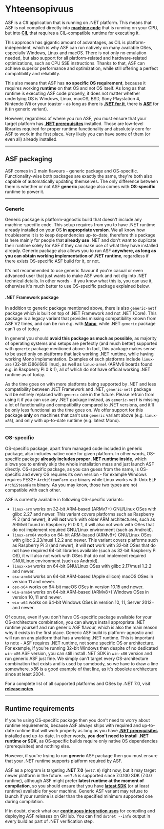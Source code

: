 # Yhteensopivuus

ASF is a C# application that is running on .NET platform. This means that ASF is not compiled directly into **[machine code](https://en.wikipedia.org/wiki/Machine_code)** that is running on your CPU, but into **[CIL](https://en.wikipedia.org/wiki/Common_Intermediate_Language)** that requires a CIL-compatible runtime for executing it.

This approach has gigantic amount of advantages, as CIL is platform-independent, which is why ASF can run natively on many available OSes, especially Windows, Linux and macOS. There is not only no emulation needed, but also support for all platform-related and hardware-related optimizations, such as CPU SSE instructions. Thanks to that, ASF can achieve superior performance and optimization, while still offering a perfect compatibility and reliability.

This also means that ASF has **no specific OS requirement**, because it requires working **runtime** on that OS and not OS itself. As long as that runtime is executing ASF code properly, it does not matter whether underlying OS is Windows, Linux, macOS, BSD, Sony Playstation 4, Nintendo Wii or your toaster - as long as there is **[.NET for it](https://dotnet.microsoft.com/download/dotnet)**, there is **[ASF](https://github.com/JustArchiNET/ArchiSteamFarm/releases/latest)** for it (in generic variant).

However, regardless of where you run ASF, you must ensure that your target platform has **[.NET prerequisites](https://github.com/dotnet/core/blob/main/Documentation/prereqs.md)** installed. Those are low-level libraries required for proper runtime functionality and absolutely core for ASF to work in the first place. Very likely you can have some of them (or even all) already installed.

---

## ASF packaging

ASF comes in 2 main flavours - generic package and OS-specific. Functionality-wise both packages are exactly the same, they're both also capable of automatically updating themselves. The only difference between them is whether or not ASF **generic** package also comes with **OS-specific** runtime to power it.

---

### Generic

Generic package is platform-agnostic build that doesn't include any machine-specific code. This setup requires from you to have .NET runtime already installed on your OS **in appropriate version**. We all know how troublesome it is to keep dependencies up-to-date, therefore this package is here mainly for people that **already use** .NET and don't want to duplicate their runtime solely for ASF if they can make use of what they have installed already. Generic package also allows you to run ASF **anywhere, as long as you can obtain working implementation of .NET runtime**, regardless if there exists OS-specific ASF build for it, or not.

It's not recommended to use generic flavour if you're casual or even advanced user that just wants to make ASF work and not dig into .NET technical details. In other words - if you know what this is, you can use it, otherwise it's much better to use OS-specific package explained below.

#### .NET Framework package

In addition to generic package mentioned above, there is also `generic-netf` package which is built on top of .NET Framework and not .NET (Core). This package is a legacy variant that provides missing compatibility known from ASF V2 times, and can be run e.g. with **[Mono](https://www.mono-project.com)**, while .NET `generic` package can't as of today.

In general you should **avoid this package as much as possible**, as majority of operating systems and setups are perfectly (and much better) supported with `generic` package mentioned above. In fact, this package makes sense to be used only on platforms that lack working .NET runtime, while having working Mono implementation. Examples of such platforms include `linux-x86` (32-bit i386/i686 linux), as well as `linux-armel` (ARMv6 boards found e.g. in Raspberry Pi 0 & 1), all of which do not have official working .NET runtime as of today.

As the time goes on with more platforms being supported by .NET and less compatibility between .NET Framework and .NET, `generic-netf` package will be entirely replaced with `generic` one in the future. Please refrain from using it if you can use any .NET package instead, as `generic-netf` is missing a lot of functionality and compatibility compared to .NET versions, and it'll be only less functional as the time goes on. We offer support for this package **only** on machines that can't use `generic` variant above (e.g. `linux-x86`), and only with up-to-date runtime (e.g. latest Mono).

---

### OS-specific

OS-specific package, apart from managed code included in generic package, also includes native code for given platform. In other words, OS-specific package **already includes proper .NET runtime inside**, which allows you to entirely skip the whole installation mess and just launch ASF directly. OS-specific package, as you can guess from the name, is OS-specific and every OS requires its own version - for example Windows requires PE32+ `ArchiSteamFarm.exe` binary while Linux works with Unix ELF `ArchiSteamFarm` binary. As you may know, those two types are not compatible with each other.

ASF is currently available in following OS-specific variants:

- `linux-arm` works on 32-bit ARM-based (ARMv7+) GNU/Linux OSes with glibc 2.27 and newer. This variant covers platforms such as Raspberry Pi 2 (and newer), it will **not** work with older ARM architectures, such as ARMv6 found in Raspberry Pi 0 & 1, it will also not work with OSes that do not implement required GNU/Linux environment (such as Android).
- `linux-arm64` works on 64-bit ARM-based (ARMv8+) GNU/Linux OSes with glibc 2.23/musl 1.2.2 and newer. This variant covers platforms such as Raspberry Pi 3 (and newer), it will **not** work with 32-bit OSes that do not have required 64-bit libraries available (such as 32-bit Raspberry Pi OS), it will also not work with OSes that do not implement required GNU/Linux environment (such as Android).
- `linux-x64` works on 64-bit GNU/Linux OSes with glibc 2.17/musl 1.2.2 and newer.
- `osx-arm64` works on 64-bit ARM-based (Apple silicon) macOS OSes in version 11 and newer.
- `osx-x64` works on 64-bit macOS OSes in version 10.15 and newer.
- `win-arm64` works on 64-bit ARM-based (ARMv8+) Windows OSes in version 10, 11 and newer.
- `win-x64` works on 64-bit Windows OSes in version 10, 11, Server 2012+ and newer.

Of course, even if you don't have OS-specific package available for your OS-architecture combination, you can always install appropriate .NET runtime yourself and run generic ASF flavour, which is also the main reason why it exists in the first place. Generic ASF build is platform-agnostic and will run on any platform that has a working .NET runtime. This is important to note - ASF requires .NET runtime, not some specific OS or architecture. For example, if you're running 32-bit Windows then despite of no dedicated `win-x86` ASF version, you can still install .NET SDK in `win-x86` version and run generic ASF just fine. We simply can't target every OS-architecture combination that exists and is used by somebody, so we have to draw a line somewhere. x86 is a good example of that line, as it's obsolete architecture since at least 2004.

For a complete list of all supported platforms and OSes by .NET 7.0, visit **[release notes](https://github.com/dotnet/core/blob/main/release-notes/7.0/supported-os.md)**.

---

## Runtime requirements

If you're using OS-specific package then you don't need to worry about runtime requirements, because ASF always ships with required and up-to-date runtime that will work properly as long as you have **[.NET prerequisites](https://github.com/dotnet/core/blob/main/Documentation/prereqs.md)** installed and up-to-date. In other words, **you don't need to install .NET runtime or SDK**, as OS-specific builds require only native OS dependencies (prerequisites) and nothing else.

However, if you're trying to run **generic** ASF package then you must ensure that your .NET runtime supports platform required by ASF.

ASF as a program is targeting **.NET 7.0** (`net7.0`) right now, but it may target newer platform in the future. `net7.0` is supported since 7.0.100 SDK (7.0.0 runtime), although ASF might prefer **latest runtime at the moment of compilation**, so you should ensure that you have **[latest SDK](https://dotnet.microsoft.com/download)** (or at least runtime) available for your machine. Generic ASF variant may refuse to launch if your runtime is older than the specified minimum supported one during compilation.

If in doubt, check what our **[continuous integration uses](https://github.com/JustArchiNET/ArchiSteamFarm/actions/workflows/publish.yml?query=branch%3Amain)** for compiling and deploying ASF releases on GitHub. You can find `dotnet --info` output in every build as part of .NET verification step.